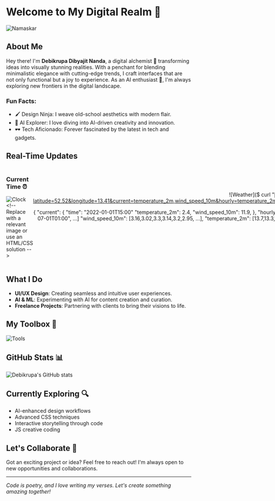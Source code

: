 # Welcome to My Digital Realm 👾


![Namaskar](https://media.tenor.com/VavSdtvIXEgAAAAj/namaste.gif) 

## About Me

Hey there! I'm **Debikrupa Dibyajit Nanda**, a digital alchemist 🎨 transforming ideas into visually stunning realities. With a penchant for blending minimalistic elegance with cutting-edge trends, I craft interfaces that are not only functional but a joy to experience. As an AI enthusiast 🤖, I'm always exploring new frontiers in the digital landscape.

### Fun Facts:
- 🖌️ Design Ninja: I weave old-school aesthetics with modern flair.
- 🤖 AI Explorer: I love diving into AI-driven creativity and innovation.
- 🕶️ Tech Aficionado: Forever fascinated by the latest in tech and gadgets.

## Real-Time Updates

<div align="center" style="display: flex; justify-content: space-around;">

<div align="left">
  
### Current Time ⏰
![Clock]([https://dayspedia.com/time/online/](https://codepen.io/Debikrupa-Nanda/pen/rNEpqxb)) <!-- Replace with a relevant image or use an HTML/CSS solution -->

</div>

<div align="right">

### Current Weather 🌦️
![Weather]($ curl "https://api.open-meteo.com/v1/forecast?latitude=52.52&longitude=13.41&current=temperature_2m,wind_speed_10m&hourly=temperature_2m,relative_humidity_2m,wind_speed_10m"

{
  "current": {
    "time": "2022-01-01T15:00"
    "temperature_2m": 2.4,
    "wind_speed_10m": 11.9,
  },
  "hourly": {
    "time": ["2022-07-01T00:00","2022-07-01T01:00", ...]
    "wind_speed_10m": [3.16,3.02,3.3,3.14,3.2,2.95, ...],
    "temperature_2m": [13.7,13.3,12.8,12.3,11.8, ...],
    "relative_humidity_2m": [82,83,86,85,88,88,84,76, ...],
  }
}) <!-- Replace "YourCity" with your city or use an API solution -->

</div>

</div>

## What I Do

- **UI/UX Design**: Creating seamless and intuitive user experiences.
- **AI & ML**: Experimenting with AI for content creation and curation.
- **Freelance Projects**: Partnering with clients to bring their visions to life.

## My Toolbox 🧰

![Tools](https://skillicons.dev/icons?i=html,css,js,react,figma,photoshop,illustrator,xd,python)

## GitHub Stats 📊

![Debikrupa's GitHub stats](https://github-readme-stats.vercel.app/api?username=your-github-username&show_icons=true&theme=radical)

## Currently Exploring 🔍

- AI-enhanced design workflows
- Advanced CSS techniques
- Interactive storytelling through code
- JS creative coding

## Let's Collaborate 🤝

Got an exciting project or idea? Feel free to reach out! I'm always open to new opportunities and collaborations.

---

*Code is poetry, and I love writing my verses. Let's create something amazing together!*




